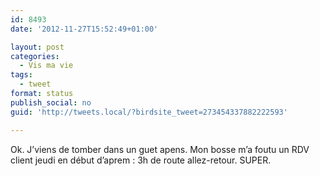 ```yaml
---
id: 8493
date: '2012-11-27T15:52:49+01:00'

layout: post
categories:
  - Vis ma vie
tags:
  - tweet
format: status
publish_social: no
guid: 'http://tweets.local/?birdsite_tweet=273454337882222593'

---
```


Ok. J’viens de tomber dans un guet apens. Mon bosse m’a foutu un RDV client jeudi en début d’aprem : 3h de route allez-retour. SUPER.